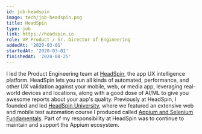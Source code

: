 ```yaml
---
id: job-headspin
image: tech/job-headspin.png
title: HeadSpin
type: job
link: https://headspin.io
role: VP Product / Sr. Director of Engineering
addedAt: '2020-03-01'
startedAt: '2020-03-01'
finishedAt: '2024-08-25'
---
```


I led the Product Engineering team at [HeadSpin](https://headspin.io), the app UX intelligence
platform. HeadSpin lets you run all kinds of automated, performance, and other UX validation
against your mobile, web, or media app, leveraging real-world devices and locations, along with
a good dose of AI/ML to give you awesome reports about your app's quality. Previously at HeadSpin,
I founded and led [HeadSpin University](https://ui.headspin.io/university), where we featured an
extensive web and mobile test automation course I produced called [Appium and Selenium
Fundamentals](https://ui.headspin.io/university/learn/appium-selenium-fundamentals-2020/units).
Part of my responsibility at HeadSpin was to continue to maintain and support the Appium ecosystem.
